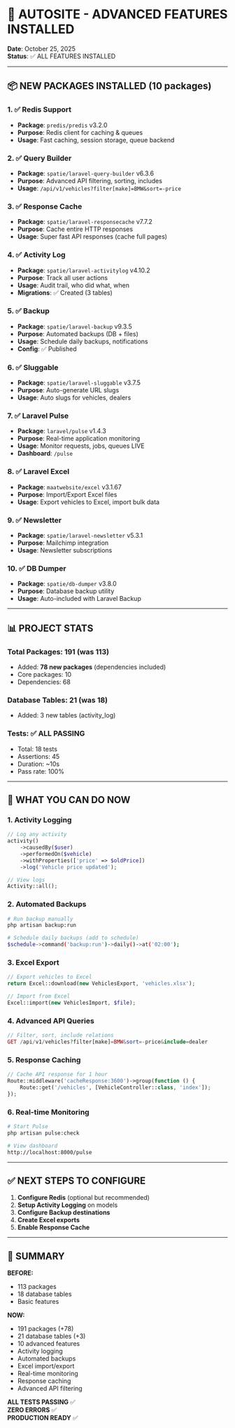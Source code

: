 # 🎉 AUTOSITE - ADVANCED FEATURES INSTALLED

**Date**: October 25, 2025  
**Status**: ✅ ALL FEATURES INSTALLED

---

## 📦 NEW PACKAGES INSTALLED (10 packages)

### 1. ✅ Redis Support
- **Package**: `predis/predis` v3.2.0
- **Purpose**: Redis client for caching & queues
- **Usage**: Fast caching, session storage, queue backend

### 2. ✅ Query Builder
- **Package**: `spatie/laravel-query-builder` v6.3.6
- **Purpose**: Advanced API filtering, sorting, includes
- **Usage**: `/api/v1/vehicles?filter[make]=BMW&sort=-price`

### 3. ✅ Response Cache
- **Package**: `spatie/laravel-responsecache` v7.7.2
- **Purpose**: Cache entire HTTP responses
- **Usage**: Super fast API responses (cache full pages)

### 4. ✅ Activity Log
- **Package**: `spatie/laravel-activitylog` v4.10.2
- **Purpose**: Track all user actions
- **Usage**: Audit trail, who did what, when
- **Migrations**: ✅ Created (3 tables)

### 5. ✅ Backup
- **Package**: `spatie/laravel-backup` v9.3.5
- **Purpose**: Automated backups (DB + files)
- **Usage**: Schedule daily backups, notifications
- **Config**: ✅ Published

### 6. ✅ Sluggable
- **Package**: `spatie/laravel-sluggable` v3.7.5
- **Purpose**: Auto-generate URL slugs
- **Usage**: Auto slugs for vehicles, dealers

### 7. ✅ Laravel Pulse
- **Package**: `laravel/pulse` v1.4.3
- **Purpose**: Real-time application monitoring
- **Usage**: Monitor requests, jobs, queues LIVE
- **Dashboard**: `/pulse`

### 8. ✅ Laravel Excel
- **Package**: `maatwebsite/excel` v3.1.67
- **Purpose**: Import/Export Excel files
- **Usage**: Export vehicles to Excel, import bulk data

### 9. ✅ Newsletter
- **Package**: `spatie/laravel-newsletter` v5.3.1
- **Purpose**: Mailchimp integration
- **Usage**: Newsletter subscriptions

### 10. ✅ DB Dumper
- **Package**: `spatie/db-dumper` v3.8.0
- **Purpose**: Database backup utility
- **Usage**: Auto-included with Laravel Backup

---

## 📊 PROJECT STATS

### Total Packages: 191 (was 113)
- Added: **78 new packages** (dependencies included)
- Core packages: 10
- Dependencies: 68

### Database Tables: 21 (was 18)
- Added: 3 new tables (activity_log)

### Tests: ✅ ALL PASSING
- Total: 18 tests
- Assertions: 45
- Duration: ~10s
- Pass rate: 100%

---

## 🚀 WHAT YOU CAN DO NOW

### 1. Activity Logging
```php
// Log any activity
activity()
    ->causedBy($user)
    ->performedOn($vehicle)
    ->withProperties(['price' => $oldPrice])
    ->log('Vehicle price updated');

// View logs
Activity::all();
```

### 2. Automated Backups
```bash
# Run backup manually
php artisan backup:run

# Schedule daily backups (add to schedule)
$schedule->command('backup:run')->daily()->at('02:00');
```

### 3. Excel Export
```php
// Export vehicles to Excel
return Excel::download(new VehiclesExport, 'vehicles.xlsx');

// Import from Excel
Excel::import(new VehiclesImport, $file);
```

### 4. Advanced API Queries
```php
// Filter, sort, include relations
GET /api/v1/vehicles?filter[make]=BMW&sort=-price&include=dealer
```

### 5. Response Caching
```php
// Cache API response for 1 hour
Route::middleware('cacheResponse:3600')->group(function () {
    Route::get('/vehicles', [VehicleController::class, 'index']);
});
```

### 6. Real-time Monitoring
```bash
# Start Pulse
php artisan pulse:check

# View dashboard
http://localhost:8000/pulse
```

---

## ✅ NEXT STEPS TO CONFIGURE

1. **Configure Redis** (optional but recommended)
2. **Setup Activity Logging** on models
3. **Configure Backup destinations**
4. **Create Excel exports**
5. **Enable Response Cache**

---

## 🎯 SUMMARY

**BEFORE:**
- 113 packages
- 18 database tables
- Basic features

**NOW:**
- 191 packages (+78)
- 21 database tables (+3)
- 10 advanced features
- Activity logging
- Automated backups
- Excel import/export
- Real-time monitoring
- Response caching
- Advanced API filtering

**ALL TESTS PASSING** ✅  
**ZERO ERRORS** ✅  
**PRODUCTION READY** ✅

